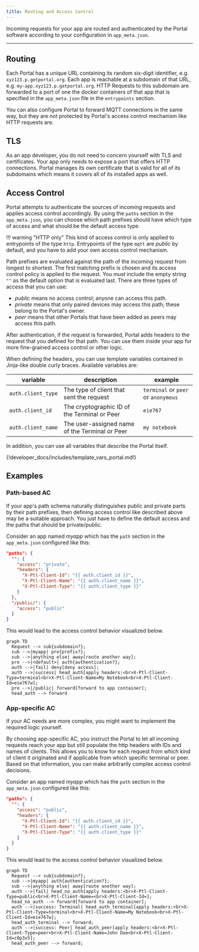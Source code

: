 ```yaml
---
title: Routing and Access Control
---
```


Incoming requests for your app are routed and authenticated by the Portal software 
according to your configuration in `app_meta.json`.

---

## Routing

Each Portal has a unique URL containing its random six-digit identifier, e.g. `xyz123.p.getportal.org`.
Each app is reachable at a subdomain of that URL, e.g. `my-app.xyz123.p.getportal.org`.
HTTP Requests to this subdomain are forwarded to a port of one the docker containers of that app
that is specified in the `app_meta.json` file in the `entrypoints` section.

You can also configure Portal to forward MQTT connections in the same way,
but they are not protected by Portal's access control mechanism like HTTP requests are.

## TLS

As an app developer, you do not need to concern yourself with TLS and certificates.
Your app only needs to expose a port that offers HTTP connections.
Portal manages its own certificate that is valid for all of its subdomains
which means it covers all of its installed apps as well.

## Access Control

Portal attempts to authenticate the sources of incoming requests and applies access control accordingly.
By using the `paths` section in the `app_meta.json`, you can choose
which path prefixes should have which type of access
and what should be the default access type.

!!! warning "HTTP only"
    This kind of access control is only applied to entrypoints of the type `http`.
    Entrypoints of the type `mqtt` are *public* by default, and you have to add your own access control mechanism. 

Path prefixes are evaluated against the path of the incoming request from longest to shortest.
The first matching prefix is chosen and its access control policy is applied to the request.
You _must_ include the empty string `""` as the default option that is evaluated last. 
There are three types of access that you can use:

* *public* means no access control; anyone can access this path.
* *private* means that only paired devices may access this path; these belong to the Portal's owner.
* *peer* means that other Portals that have been added as peers may access this path.

After authentication, if the request is forwarded, Portal adds headers to the request that you defined for that path.
You can use them inside your app for more fine-grained access control or other logic.

When defining the headers, you can use template variables contained in Jinja-like double curly braces.
Available variables are:

| variable           | description                                    | example                             |
|--------------------|------------------------------------------------|-------------------------------------|
| `auth.client_type` | The type of client that sent the request       | `terminal` or `peer` or `anonymous` |
| `auth.client_id`   | The cryptographic ID of the Terminal or Peer   | `eie767`                            |
| `auth.client_name` | The user-assigned name of the Terminal or Peer | `my notebook`                       |

In addition, you can use all variables that describe the Portal itself.

{!developer_docs/includes/template_vars_portal.md!}

## Examples

### Path-based AC

If your app's path schema naturally distinguishes public and private parts by their path prefixes,
then defining access control like described above may be a suitable approach.
You just have to define the default access and the paths that should be private/public.

Consider an app named *myapp* which has the `path` section in the `app_meta.json` configured like this:
```json
"paths": {
  "": {
    "access": "private",
    "headers": {
      "X-Ptl-Client-Id": "{{ auth.client_id }}",
      "X-Ptl-Client-Name": "{{ auth.client_name }}",
      "X-Ptl-Client-Type": "{{ auth.client_type }}"
    }
  },
  "/public/": {
    "access": "public"
  }
}
```

This would lead to the access control behavior visualized below.

```mermaid
graph TD
  Request --> sub{subdomain?};
  sub -->|myapp| pre{prefix?};
  sub -->|anything else| away[route another way];
  pre -->|<default>| auth{authentication?};
  auth -->|fail| deny[deny access];
  auth -->|success| head_auth[apply headers:<br>X-Ptl-Client-Type=terminal<br>X-Ptl-Client-Name=My Notebook<br>X-Ptl-Client-Id=eie767w];
  pre -->|/public| forward[forward to app container];
  head_auth --> forward
```

### App-specific AC

If your AC needs are more complex, you might want to implement the required logic yourself.

By choosing app-specific AC, you instruct the Portal to let all incoming requests reach your app
but still populate the http headers with IDs and names of clients.
This allows you to know for each request from which kind of client it originated
and if applicable from which specific terminal or peer.
Based on that information, you can make arbitrarily complex access control decisions.

Consider an app named *myapp* which has the `path` section in the `app_meta.json` configured like this:
```json
"paths": {
  "": {
    "access": "public",
    "headers": {
      "X-Ptl-Client-Id": "{{ auth.client_id }}",
      "X-Ptl-Client-Name": "{{ auth.client_name }}",
      "X-Ptl-Client-Type": "{{ auth.client_type }}"
    }
  }
}
```

This would lead to the access control behavior visualized below.

```mermaid
graph TD
  Request --> sub{subdomain?};
  sub -->|myapp| auth{authentication?};
  sub -->|anything else| away[route another way];
  auth -->|fail| head_no_auth[apply headers:<br>X-Ptl-Client-Type=public<br>X-Ptl-Client-Name=<br>X-Ptl-Client-Id=];
  head_no_auth --> forward[forward to app container];
  auth -->|success: Terminal| head_auth_terminal[apply headers:<br>X-Ptl-Client-Type=terminal<br>X-Ptl-Client-Name=My Notebook<br>X-Ptl-Client-Id=eie767w];
  head_auth_terminal --> forward;
  auth -->|success: Peer| head_auth_peer[apply headers:<br>X-Ptl-Client-Type=peer<br>X-Ptl-Client-Name=John Doe<br>X-Ptl-Client-Id=c0p3x5];
  head_auth_peer --> forward;
```
